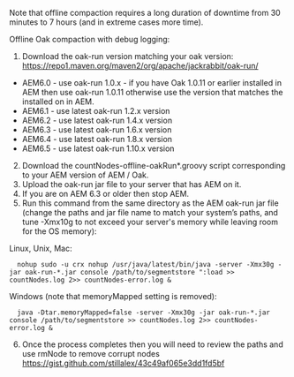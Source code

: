 Note that offline compaction requires a long duration of downtime from 30 minutes to 7 hours (and in extreme cases more time).

Offline Oak compaction with debug logging:

1. Download the oak-run version matching your oak version: https://repo1.maven.org/maven2/org/apache/jackrabbit/oak-run/
  * AEM6.0 - use oak-run 1.0.x - if you have Oak 1.0.11 or earlier installed in AEM then use oak-run 1.0.11 otherwise use the version that matches the installed on in AEM.
  * AEM6.1 - use latest oak-run 1.2.x version
  * AEM6.2 - use latest oak-run 1.4.x version
  * AEM6.3 - use latest oak-run 1.6.x version
  * AEM6.4 - use latest oak-run 1.8.x version
  * AEM6.5 - use latest oak-run 1.10.x version
2. Download the countNodes-offline-oakRun\*.groovy  script corresponding to your AEM version of AEM / Oak.
3. Upload the oak-run jar file to your server that has AEM on it.
4. If you are on AEM 6.3 or older then stop AEM.
5. Run this command from the same directory as the AEM oak-run jar file (change the paths and jar file name to match your system’s paths, and tune -Xmx10g to not exceed your server's memory while leaving room for the OS memory): 
  
  Linux, Unix, Mac:
  ```
    nohup sudo -u crx nohup /usr/java/latest/bin/java -server -Xmx30g -jar oak-run-*.jar console /path/to/segmentstore ":load >> countNodes.log 2>> countNodes-error.log &
  ```
  Windows (note that memoryMapped setting is removed):
  ```
    java -Dtar.memoryMapped=false -server -Xmx30g -jar oak-run-*.jar console /path/to/segmentstore >> countNodes.log 2>> countNodes-error.log &
  ```
6. Once the process completes then you will need to review the paths and use rmNode to remove corrupt nodes https://gist.github.com/stillalex/43c49af065e3dd1fd5bf
